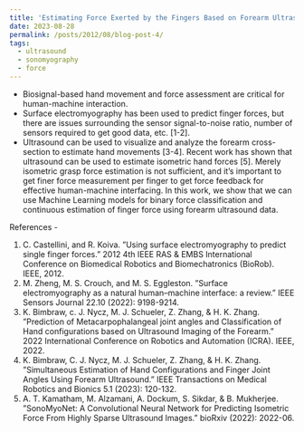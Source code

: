 ```yaml
---
title: 'Estimating Force Exerted by the Fingers Based on Forearm Ultrasound'
date: 2023-08-28
permalink: /posts/2012/08/blog-post-4/
tags:
  - ultrasound
  - sonomyography
  - force
---
```

<p>
<ul>
  <li>Biosignal-based hand movement and force assessment are critical for human-machine interaction.</l1>
  <li>Surface electromyography has been used to predict finger forces, but there are issues surrounding the sensor signal-to-noise ratio, number of sensors required to get good data, etc. [1-2].</l1>
  <li>Ultrasound can be used to visualize and analyze the forearm cross-section to estimate hand movements [3-4].</l1>
  <l1>Recent work has shown that ultrasound can be used to estimate isometric hand forces [5].</l1>
  <l1>Merely isometric grasp force estimation is not sufficient, and it’s important to get finer force measurement per finger to get force feedback for effective human-machine interfacing.</l1>
  <l1>In this work, we show that we can use Machine Learning models for binary force classification and continuous estimation of finger force using forearm ultrasound data.</l1></ul></p>

<p>
References - 
<ol>
  <li>C. Castellini, and R. Koiva. ”Using surface electromyography to predict single finger forces.” 2012 4th IEEE RAS & EMBS International Conference on Biomedical Robotics and Biomechatronics (BioRob). IEEE, 2012.</li>
  <li>M. Zheng, M. S. Crouch, and M. S. Eggleston. ”Surface electromyography as a natural human–machine interface: a review.” IEEE Sensors Journal 22.10 (2022): 9198-9214.</li>
  <li>K. Bimbraw, c. J. Nycz, M. J. Schueler, Z. Zhang, & H. K. Zhang. ”Prediction of Metacarpophalangeal joint angles and Classification of Hand configurations based on Ultrasound Imaging of the Forearm.” 2022 International Conference on Robotics and Automation (ICRA). IEEE, 2022.</li>
  <li>K. Bimbraw, C. J. Nycz, M. J. Schueler, Z. Zhang, & H. K. Zhang. ”Simultaneous Estimation of Hand Configurations and Finger Joint Angles Using Forearm Ultrasound.” IEEE Transactions on Medical Robotics and Bionics 5.1 (2023): 120-132.</li>
  <li>A. T. Kamatham, M. Alzamani, A. Dockum, S. Sikdar, & B. Mukherjee. ”SonoMyoNet: A Convolutional Neural Network for Predicting Isometric Force From Highly Sparse Ultrasound Images.” bioRxiv (2022): 2022-06.</li></ol></p>
